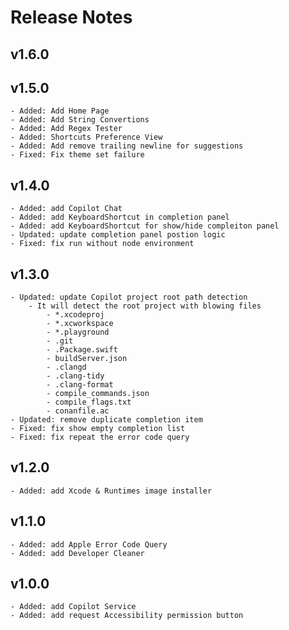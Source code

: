 # Release Notes

## **v1.6.0**

## **v1.5.0**

    - Added: Add Home Page
    - Added: Add String Convertions
    - Added: Add Regex Tester
    - Added: Shortcuts Preference View
    - Added: Add remove trailing newline for suggestions
    - Fixed: Fix theme set failure

## **v1.4.0**

    - Added: add Copilot Chat
    - Added: add KeyboardShortcut in completion panel
    - Added: add KeyboardShortcut for show/hide compleiton panel
    - Updated: update completion panel postion logic
    - Fixed: fix run without node environment

## **v1.3.0**

    - Updated: update Copilot project root path detection
        - It will detect the root project with blowing files
            - *.xcodeproj
            - *.xcworkspace
            - *.playground
            - .git
            - .Package.swift
            - buildServer.json
            - .clangd
            - .clang-tidy
            - .clang-format
            - compile_commands.json
            - compile_flags.txt
            - conanfile.ac
    - Updated: remove duplicate completion item
    - Fixed: fix show empty completion list
    - Fixed: fix repeat the error code query

## **v1.2.0**

    - Added: add Xcode & Runtimes image installer

## **v1.1.0**

    - Added: add Apple Error Code Query
    - Added: add Developer Cleaner

## **v1.0.0**

    - Added: add Copilot Service
    - Added: add request Accessibility permission button
